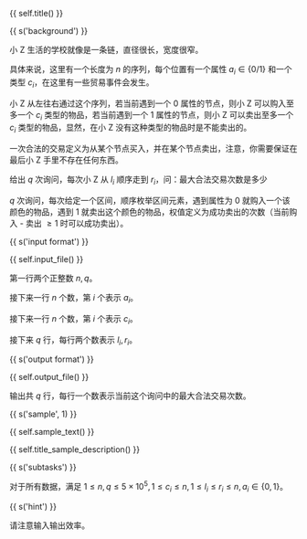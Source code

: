 {{ self.title() }}

{{ s('background') }}

小 Z 生活的学校就像是一条链，直径很长，宽度很窄。

具体来说，这里有一个长度为 $n$ 的序列，每个位置有一个属性 $a_i\in \{0/1\}$ 和一个类型 $c_i$，在这里有一些贸易事件会发生。

小 Z 从左往右通过这个序列，若当前遇到一个 $0$ 属性的节点，则小 Z 可以购入至多一个 $c_i$ 类型的物品，若当前遇到一个 $1$ 属性的节点，则小 Z 可以卖出至多一个 $c_i$ 类型的物品，显然，在小 Z 没有这种类型的物品时是不能卖出的。

一次合法的交易定义为从某个节点买入，并在某个节点卖出，注意，你需要保证在最后小 Z 手里不存在任何东西。

给出 $q$ 次询问，每次小 Z 从 $l_i$ 顺序走到 $r_i$，问：最大合法交易次数是多少



$q$ 次询问，每次给定一个区间，顺序枚举区间元素，遇到属性为 $0$ 就购入一个该颜色的物品，遇到 $1$ 就卖出这个颜色的物品，权值定义为成功卖出的次数（当前购入 - 卖出 $\ge 1$ 时可以成功卖出）。

{{ s('input format') }}

{{ self.input_file() }}

第一行两个正整数 $n,q$。

接下来一行 $n$ 个数，第 $i$ 个表示 $a_i$。

接下来一行 $n$ 个数，第 $i$ 个表示 $c_i$。

接下来 $q$ 行，每行两个数表示 $l_i,r_i$。

{{ s('output format') }}

{{ self.output_file() }}

输出共 $q$ 行，每行一个数表示当前这个询问中的最大合法交易次数。

{{ s('sample', 1) }}

{{ self.sample_text() }}

{{ self.title_sample_description() }}

{{ s('subtasks') }}

对于所有数据，满足 $1\le n,q\le5\times 10^5,1\le c_i\le n,1\le l_i\le r_i\le n,a_i\in\{0,1\}$。

{{ s('hint') }}

请注意输入输出效率。